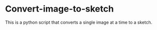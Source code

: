 # Convert-image-to-sketch
This is a python script that converts a single image at a time to a sketch.
